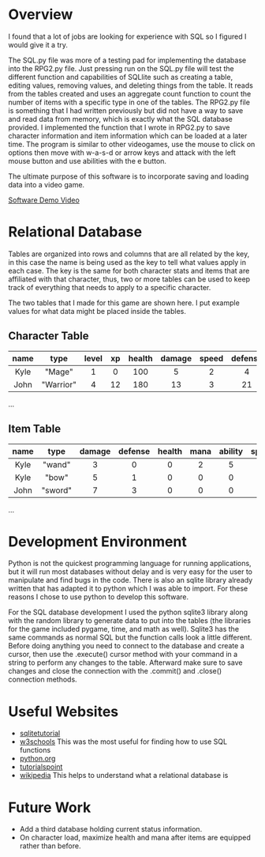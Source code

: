 # Overview

I found that a lot of jobs are looking for experience with SQL so I figured I would give it a try.

The SQL.py file was more of a testing pad for implementing the database into the RPG2.py file. Just pressing run on the SQL.py file will test the different function and capabilities of SQLlite such as creating a table, editing values, removing values, and deleting things from the table. It reads from the tables created and uses an aggregate count function to count the number of items with a specific type in one of the tables. The RPG2.py file is something that I had written previously but did not have a way to save and read data from memory, which is exactly what the SQL database provided. I implemented the function that I wrote in RPG2.py to save character information and item information which can be loaded at a later time. The program is similar to other videogames, use the mouse to click on options then move with w-a-s-d or arrow keys and attack with the left mouse button and use abilities with the e button.

The ultimate purpose of this software is to incorporate saving and loading data into a video game.

[Software Demo Video](https://youtu.be/cZ6m7w1tRB0)

# Relational Database

Tables are organized into rows and columns that are all related by the key, in this case the name is being used as the key to tell what values apply in each case. The key is the same for both character stats and items that are affiliated with that character, thus, two or more tables can be used to  keep track of everything that needs to apply to a specific character.


The two tables that I made for this game are shown here. I put example values for what data might be placed inside the tables.

## Character Table
|name |type |level|xp   |health |damage |speed  |defense|ability|mana   |gold |
|:---:|:---:|:---:|:---:| :---: |:---:  |:---:  |:---:  |:---:  |:---:  |:---:|
|Kyle |"Mage"|1   |0    |100    |5      |2      |4      |5      |4      |100  |
|John |"Warrior"|4|12   |180    |13     |3      |21     |3      |4      |1000 |
...

## Item Table
|name|type|damage|defense|health|mana|ability|speed|level|equipped|
|:---:|:---:|:---:|:---: |:---: |:---:|:---: |:---:|:---:|:---:   |
|Kyle |"wand"|3   |0     |0     |2    |5     |0    |1    |True    |
|Kyle |"bow" |5   |1     |0     |0    |0     |5    |2    |False   |
|John |"sword"|7  |3     |0     |0    |0     |2    |4    |True    |
...

# Development Environment

Python is not the quickest programming language for running applications, but it will run most databases without delay and is very easy for the user to manipulate and find bugs in the code. There is also an sqlite library already written that has adapted it to python which I was able to import. For these reasons I chose to use python to develop this software.

For the SQL database development I used the python sqlite3 library along with the random library to generate data to put into the tables (the libraries for the game included pygame, time, and math as well). Sqlite3 has the same commands as normal SQL but the function calls look a little different. Before doing anything you need to connect to the database and create a cursor, then use the .execute() cursor method with your command in a string to perform any changes to the table. Afterward make sure to save changes and close the connection with the .commit() and .close() connection methods. 



# Useful Websites

- [sqlitetutorial](https://www.sqlitetutorial.net/sqlite-aggregate-functions/)
- [w3schools](https://www.w3schools.com/sql/sql_create_db.asp) This was the most useful for finding how to use SQL functions
- [python.org](https://docs.python.org/3.8/library/sqlite3.html)
- [tutorialspoint](https://www.tutorialspoint.com/sqlite/sqlite_python.htm)
- [wikipedia](https://en.wikipedia.org/wiki/Relational_database) This helps to understand what a relational database is


# Future Work

- Add a third database holding current status information.
- On character load, maximize health and mana after items are equipped  rather than before.